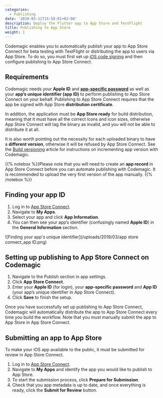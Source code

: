 ```yaml
---
categories:
  - Publishing
date: '2019-03-11T15:58:01+02:00'
description: Deploy the Flutter app to App Store and TestFlight
title: Publishing to App Store
weight: 1
---
```


Codemagic enables you to automatically publish your app to App Store Connect for beta testing with TestFlight or distributing the app to users via App Store. To do so, you must first set up [iOS code signing](https://docs.codemagic.io/code-signing/ios-code-signing/) and then configure publishing to App Store Connect.

## Requirements

Codemagic needs your **Apple ID** and [**app-specific password**](https://support.apple.com/en-us/HT204397) as well as your **app’s unique identifier (app ID)** to perform publishing to App Store Connect on your behalf. Publishing to App Store Connect requires that the app be signed with App Store **distribution certificate**.

In addition, the application must be **App Store ready** for build distribution, meaning that it must have all the correct icons and icon sizes, otherwise App Store Connect will tag the binary as invalid, and you will not be able to distribute it at all.

It is also worth pointing out the necessity for each uploaded binary to have a **different version**, otherwise it will be refused by App Store Connect. See the [Build versioning](https://docs.codemagic.io/building/build-versioning/) article for instructions on incrementing app version with Codemagic.

{{% notebox %}}Please note that you will need to create an **app record** in App Store Connect before you can automate publishing with Codemagic. It is recommended to upload the very first version of the app manually. {{% /notebox %}}

## Finding your app ID

1. Log in to [App Store Connect](https://appstoreconnect.apple.com/login).
2. Navigate to **My Apps**.
3. Select your app and click **App Information**.
4. You can then see your app’s identifier (confusingly named **Apple ID**) in the **General Information** section.

![Finding your app's unique identifier](/uploads/2019/03/app store connect_app ID.png)

## Setting up publishing to App Store Connect on Codemagic

1. Navigate to the Publish section in app settings.
2. Click **App Store Connect**.
3. Enter your **Apple ID** (for login), your **app-specific password** and **App ID** (your app’s unique identifier in App Store Connect).
4. Click **Save** to finish the setup.

Once you have successfully set up publishing to App Store Connect, Codemagic will automatically distribute the app to App Store Connect every time you build the workflow. Note that you must manually submit the app to App Store in App Store Connect.

## Submitting an app to App Store

To make your iOS app available to the public, it must be submitted for review in App Store Connect.

1. Log in to [App Store Connect](https://appstoreconnect.apple.com/).
2. Navigate to **My Apps** and identify the app you would like to publish to App Store.
3. To start the submission process, click **Prepare for Submission**.
4. Check that you app metadata is up to date, and once everything is ready, click the **Submit for Review** button.
